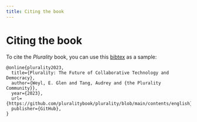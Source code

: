 ```yaml
---
title: Citing the book
---
```


# Citing the book

To cite the *Plurality* book, you can use this [bibtex](https://www.bibtex.org/) as a sample:

```
@online{plurality2023,
  title={Plurality: The Future of Collaborative Technology and Democracy},
  author={Weyl, E. Glen and Tang, Audrey and {the Plurality Community}},
  year={2023},
  url={https://github.com/pluralitybook/plurality/blob/main/contents/english},
  publisher={GitHub},
}
```
